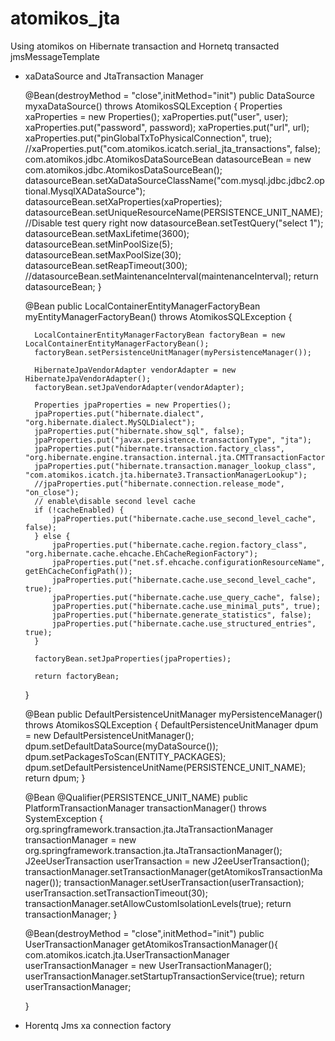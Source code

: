 atomikos_jta
============

Using atomikos on Hibernate transaction and Hornetq transacted jmsMessageTemplate


* xaDataSource and JtaTransaction Manager 

   @Bean(destroyMethod = "close",initMethod="init")
    public DataSource myxaDataSource() throws AtomikosSQLException {
		Properties xaProperties = new Properties();
		xaProperties.put("user", user);
		xaProperties.put("password", password);
		xaProperties.put("url", url);
		xaProperties.put("pinGlobalTxToPhysicalConnection", true);
		//xaProperties.put("com.atomikos.icatch.serial_jta_transactions", false);
		com.atomikos.jdbc.AtomikosDataSourceBean datasourceBean = new com.atomikos.jdbc.AtomikosDataSourceBean();
		datasourceBean.setXaDataSourceClassName("com.mysql.jdbc.jdbc2.optional.MysqlXADataSource");
		datasourceBean.setXaProperties(xaProperties);
		datasourceBean.setUniqueResourceName(PERSISTENCE_UNIT_NAME);
		//Disable test query right now
		datasourceBean.setTestQuery("select 1");
		datasourceBean.setMaxLifetime(3600);
		datasourceBean.setMinPoolSize(5);
		datasourceBean.setMaxPoolSize(30);
		datasourceBean.setReapTimeout(300);
		//datasourceBean.setMaintenanceInterval(maintenanceInterval);
		return datasourceBean;
    }

    @Bean
    public LocalContainerEntityManagerFactoryBean myEntityManagerFactoryBean() throws AtomikosSQLException {

        LocalContainerEntityManagerFactoryBean factoryBean = new LocalContainerEntityManagerFactoryBean();
        factoryBean.setPersistenceUnitManager(myPersistenceManager());

        HibernateJpaVendorAdapter vendorAdapter = new HibernateJpaVendorAdapter();
        factoryBean.setJpaVendorAdapter(vendorAdapter);

        Properties jpaProperties = new Properties();
        jpaProperties.put("hibernate.dialect", "org.hibernate.dialect.MySQLDialect");
        jpaProperties.put("hibernate.show_sql", false);
        jpaProperties.put("javax.persistence.transactionType", "jta");
        jpaProperties.put("hibernate.transaction.factory_class", "org.hibernate.engine.transaction.internal.jta.CMTTransactionFactory");
        jpaProperties.put("hibernate.transaction.manager_lookup_class", "com.atomikos.icatch.jta.hibernate3.TransactionManagerLookup");
        //jpaProperties.put("hibernate.connection.release_mode", "on_close");
        // enable\disable second level cache
        if (!cacheEnabled) {
        	jpaProperties.put("hibernate.cache.use_second_level_cache", false);           
        } else {
        	jpaProperties.put("hibernate.cache.region.factory_class", "org.hibernate.cache.ehcache.EhCacheRegionFactory");
        	jpaProperties.put("net.sf.ehcache.configurationResourceName", getEhCacheConfigPath());
        	jpaProperties.put("hibernate.cache.use_second_level_cache", true);
            jpaProperties.put("hibernate.cache.use_query_cache", false);
            jpaProperties.put("hibernate.cache.use_minimal_puts", true);
            jpaProperties.put("hibernate.generate_statistics", false);
            jpaProperties.put("hibernate.cache.use_structured_entries", true);
        }

        factoryBean.setJpaProperties(jpaProperties);

        return factoryBean;
    }
    
    @Bean
    public DefaultPersistenceUnitManager myPersistenceManager() throws AtomikosSQLException {
        DefaultPersistenceUnitManager dpum = new DefaultPersistenceUnitManager();
        dpum.setDefaultDataSource(myDataSource());
        dpum.setPackagesToScan(ENTITY_PACKAGES);
        dpum.setDefaultPersistenceUnitName(PERSISTENCE_UNIT_NAME);
        return dpum;
    }
    
    @Bean
    @Qualifier(PERSISTENCE_UNIT_NAME)
    public PlatformTransactionManager transactionManager() throws SystemException {
    	org.springframework.transaction.jta.JtaTransactionManager transactionManager = new org.springframework.transaction.jta.JtaTransactionManager();
    	J2eeUserTransaction userTransaction = new J2eeUserTransaction();
    	transactionManager.setTransactionManager(getAtomikosTransactionManager());
    	transactionManager.setUserTransaction(userTransaction);
    	userTransaction.setTransactionTimeout(30);
    	transactionManager.setAllowCustomIsolationLevels(true);
        return transactionManager;
    }
    
    @Bean(destroyMethod = "close",initMethod="init")
    public UserTransactionManager getAtomikosTransactionManager(){
    	com.atomikos.icatch.jta.UserTransactionManager userTransactionManager = new UserTransactionManager();
      	userTransactionManager.setStartupTransactionService(true);
    	return userTransactionManager;
    	
    }
    
* Horentq Jms xa connection factory
 
 

	<bean id="xaConnectionFactory" class="xx.ConnectionFactoryBean"
		init-method="init" destroy-method="close">
		<!-- The unique resource name needed for recovery by the Atomikos core. -->
		<property name="uniqueResourceName" value="XA_UNIQUE_NAME"/>
		<property name="xaConnectionFactory" ref="hornetQClient"/>
		<property name="poolSize" value="10"/>
	    <property name="username" value="name"/>
	    <property name="password" value="password"/>
		
	</bean>
	<util:constant id="QUEUE_XA_CF"
		static-field="org.hornetq.api.jms.JMSFactoryType.QUEUE_XA_CF" />

	<bean name="hornetQClient" class="org.hornetq.api.jms.HornetQJMSClient"
		factory-method="createConnectionFactoryWithoutHA">
		<constructor-arg index="0" ref="QUEUE_XA_CF" />
		<constructor-arg index="1" ref="transportConnectionFactory" />
	</bean>
	
	<bean id="transportConnectionFactory" class="xxxx.TransportConfigurationFactory" factory-method="createConnectors">
        <constructor-arg value="${hornetq.hosts}" />
    </bean>
    <bean id="myQueue" class="org.hornetq.jms.client.HornetQQueue">
      <constructor-arg index="0" value="MyQueue"/>
    </bean>
    
    <bean id="jmsTemplate" class="org.springframework.jms.core.JmsTemplate">
        <property name="connectionFactory" ref="xaConnectionFactory" />
        <property name="defaultDestination" ref="myQueue"/>
        <property name="sessionTransacted" value="true"/>
        <property name="receiveTimeout" value="10000"/> 
    </bean>
    
